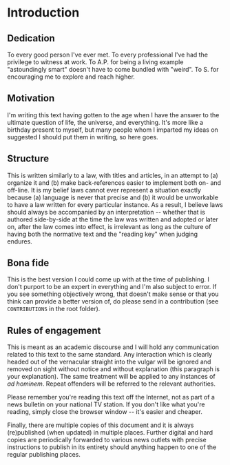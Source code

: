 # Introduction

## Dedication

To every good person I've ever met. To every professional I've had the privilege to witness at work. To A.P. for being a living example "astoundingly smart" doesn't have to come bundled with "weird". To S. for encouraging me to explore and reach higher.

## Motivation

I'm writing this text having gotten to the age when I have the answer to the ultimate question of life, the universe, and everything. It's more like a birthday present to myself, but many people whom I imparted my ideas on suggested I should put them in writing, so here goes.

## Structure

This is written similarly to a law, with titles and articles, in an attempt to (a) organize it and (b) make back-references easier to implement both on- and off-line. It is my belief laws cannot ever represent a situation exactly because (a) language is never that precise and (b) it would be unworkable to have a law written for every particular instance. As a result, I believe laws should always be accompanied by an interpretation -- whether that is authored side-by-side at the time the law was written and adopted or later on, after the law comes into effect, is irrelevant as long as the culture of having both the normative text and the "reading key" when judging endures.

## Bona fide

This is the best version I could come up with at the time of publishing. I don't purport to be an expert in everything and I'm also subject to error. If you see something objectively wrong, that doesn't make sense or that you think can provide a better version of, do please send in a contribution (see `CONTRIBUTIONS` in the root folder).

## Rules of engagement

This is meant as an academic discourse and I will hold any communication related to this text to the same standard. Any interaction which is clearly headed out of the vernacular straight into the vulgar will be ignored and removed on sight without notice and without explanation (this paragraph is your explanation). The same treatment will be applied to any instances of *ad hominem*. Repeat offenders will be referred to the relevant authorities.

Please remember you're reading this text off the Internet, not as part of a news bulletin on your national TV station. If you don't like what you're reading, simply close the browser window -- it's easier and cheaper.

Finally, there are multiple copies of this document and it is always (re)published (when updated) in multiple places. Further digital and hard copies are periodically forwarded to various news outlets with precise instructions to publish in its entirety should anything happen to one of the regular publishing places.
<!--stackedit_data:
eyJoaXN0b3J5IjpbMTU2NjE2NDkzNSwxNjU1NTg2MTA4XX0=
-->